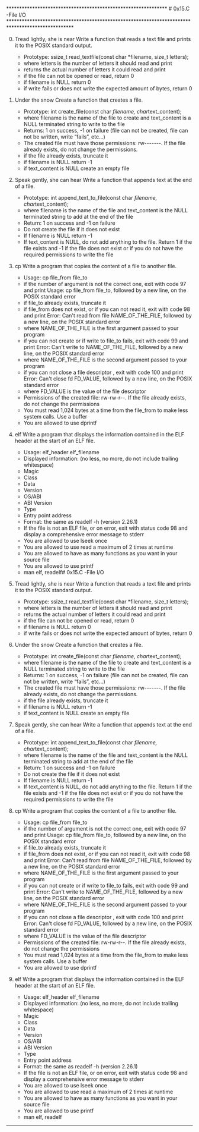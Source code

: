 **************************************************************  # 0x15.C -File I/O  *************************************************************************************************

0. Tread lightly, she is near
   Write a function that reads a text file and prints it to the POSIX standard output.

    - Prototype: ssize_t read_textfile(const char *filename, size_t letters);
    - where letters is the number of letters it should read and print
    - returns the actual number of letters it could read and print
    - if the file can not be opened or read, return 0
    - if filename is NULL return 0
    - if write fails or does not write the expected amount of bytes, return 0

1. Under the snow
   Create a function that creates a file.

    - Prototype: int create_file(const char *filename, char*text_content);
    - where filename is the name of the file to create and text_content is a NULL terminated string to write to the file
    - Returns: 1 on success, -1 on failure (file can not be created, file can not be written, write “fails”, etc…)
    - The created file must have those permissions: rw-------. If the file already exists, do not change the permissions.
    - if the file already exists, truncate it
    - if filename is NULL return -1
    - if text_content is NULL create an empty file

2. Speak gently, she can hear
   Write a function that appends text at the end of a file.

    - Prototype: int append_text_to_file(const char *filename, char*text_content);
    - where filename is the name of the file and text_content is the NULL terminated
      string to add at the end of the file
    - Return: 1 on success and -1 on failure
    - Do not create the file if it does not exist
    - If filename is NULL return -1
    - If text_content is NULL, do not add anything to the file. Return 1 if the
      file exists and -1 if the file does not
      exist or if you do not have the required permissions to write the file

3. cp
   Write a program that copies the content of a file to another file.

    - Usage: cp file_from file_to
    - if the number of argument is not the correct one, exit with code 97 and print Usage:
      cp file_from file_to, followed by a new line, on the POSIX standard error
    - if file_to already exists, truncate it
    - if file_from does not exist, or if you can not read it, exit with code 98 and print Error:
      Can't read from file NAME_OF_THE_FILE, followed by a new line, on the POSIX standard error
    - where NAME_OF_THE_FILE is the first argument passed to your program
    - if you can not create or if write to file_to fails, exit with code 99 and print Error:
      Can't write to NAME_OF_THE_FILE, followed by a new line, on the POSIX standard error
    - where NAME_OF_THE_FILE is the second argument passed to your program
    - if you can not close a file descriptor , exit with code 100 and print Error: Can't close fd FD_VALUE,
      followed by a new line, on the POSIX standard error
    - where FD_VALUE is the value of the file descriptor
    - Permissions of the created file: rw-rw-r--. If the file already exists, do not change the permissions
    - You must read 1,024 bytes at a time from the file_from to make less system calls. Use a buffer
    - You are allowed to use dprintf

4. elf
   Write a program that displays the information contained in the ELF header at the start of an ELF file.

    - Usage: elf_header elf_filename
    - Displayed information: (no less, no more, do not include trailing whitespace)
    - Magic
    - Class
    - Data
    - Version
    - OS/ABI
    - ABI Version
    - Type
    - Entry point address
    - Format: the same as readelf -h (version 2.26.1)
    - If the file is not an ELF file, or on error, exit with status code 98 and display a comprehensive error message to stderr
    - You are allowed to use lseek once
    - You are allowed to use read a maximum of 2 times at runtime
    - You are allowed to have as many functions as you want in your source file
    - You are allowed to use printf
    - man elf, readelf# 0x15.C -File I/O

0. Tread lightly, she is near
   Write a function that reads a text file and prints it to the POSIX standard output.

    - Prototype: ssize_t read_textfile(const char *filename, size_t letters);
    - where letters is the number of letters it should read and print
    - returns the actual number of letters it could read and print
    - if the file can not be opened or read, return 0
    - if filename is NULL return 0
    - if write fails or does not write the expected amount of bytes, return 0

1. Under the snow
   Create a function that creates a file.

    - Prototype: int create_file(const char *filename, char*text_content);
    - where filename is the name of the file to create and text_content is a NULL terminated string to write to the file
    - Returns: 1 on success, -1 on failure (file can not be created, file can not be written, write “fails”, etc…)
    - The created file must have those permissions: rw-------. If the file already exists, do not change the permissions.
    - if the file already exists, truncate it
    - if filename is NULL return -1
    - if text_content is NULL create an empty file

2. Speak gently, she can hear
   Write a function that appends text at the end of a file.

    - Prototype: int append_text_to_file(const char *filename, char*text_content);
    - where filename is the name of the file and text_content is the NULL terminated
      string to add at the end of the file
    - Return: 1 on success and -1 on failure
    - Do not create the file if it does not exist
    - If filename is NULL return -1
    - If text_content is NULL, do not add anything to the file. Return 1 if the
      file exists and -1 if the file does not
      exist or if you do not have the required permissions to write the file

3. cp
   Write a program that copies the content of a file to another file.

    - Usage: cp file_from file_to
    - if the number of argument is not the correct one, exit with code 97 and print Usage:
      cp file_from file_to, followed by a new line, on the POSIX standard error
    - if file_to already exists, truncate it
    - if file_from does not exist, or if you can not read it, exit with code 98 and print Error:
      Can't read from file NAME_OF_THE_FILE, followed by a new line, on the POSIX standard error
    - where NAME_OF_THE_FILE is the first argument passed to your program
    - if you can not create or if write to file_to fails, exit with code 99 and print Error:
      Can't write to NAME_OF_THE_FILE, followed by a new line, on the POSIX standard error
    - where NAME_OF_THE_FILE is the second argument passed to your program
    - if you can not close a file descriptor , exit with code 100 and print Error: Can't close fd FD_VALUE,
      followed by a new line, on the POSIX standard error
    - where FD_VALUE is the value of the file descriptor
    - Permissions of the created file: rw-rw-r--. If the file already exists, do not change the permissions
    - You must read 1,024 bytes at a time from the file_from to make less system calls. Use a buffer
    - You are allowed to use dprintf

4. elf
   Write a program that displays the information contained in the ELF header at the start of an ELF file.

    - Usage: elf_header elf_filename
    - Displayed information: (no less, no more, do not include trailing whitespace)
    - Magic
    - Class
    - Data
    - Version
    - OS/ABI
    - ABI Version
    - Type
    - Entry point address
    - Format: the same as readelf -h (version 2.26.1)
    - If the file is not an ELF file, or on error, exit with status code 98 and display a comprehensive error message to stderr
    - You are allowed to use lseek once
    - You are allowed to use read a maximum of 2 times at runtime
    - You are allowed to have as many functions as you want in your source file
    - You are allowed to use printf
    - man elf, readelf

****************************************************************************************************************************************
